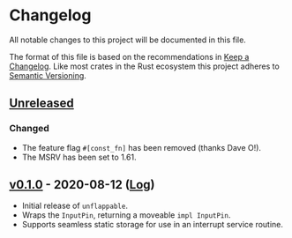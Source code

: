 # Changelog

All notable changes to this project will be documented in this file.

The format of this file is based on the recommendations in
[Keep a Changelog].
Like most crates in the Rust ecosystem this project adheres to
[Semantic Versioning].

## [Unreleased]

### Changed

- The feature flag `#[const_fn]` has been removed (thanks Dave O!).
- The MSRV has been set to 1.61.

## [v0.1.0] - 2020-08-12 ([Log][v0.1.0-log])

- Initial release of `unflappable`.
- Wraps the `InputPin`, returning a moveable `impl InputPin`.
- Supports seamless static storage for use in an interrupt service
  routine.

[Keep a Changelog]: https://keepachangelog.com/en/1.1.0/
[Semantic Versioning]: https://semver.org/spec/v2.0.0.html
[Unreleased]: https://git.sr.ht/~couch/unflappable/log
[v0.1.0]: https://git.sr.ht/~couch/unflappable/refs/v0.1.0
[v0.1.0-log]: https://git.sr.ht/~couch/unflappable/log/v0.1.0
